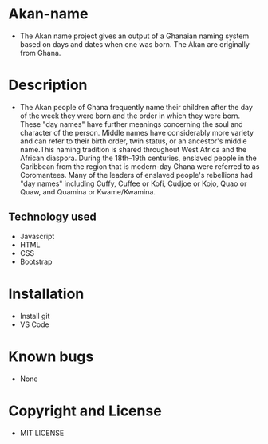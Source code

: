 # Akan-name
* The Akan name project gives an output of a Ghanaian naming system based on days and dates when one was born. The Akan are originally from Ghana.
# Description
* The Akan people of Ghana frequently name their children after the day of the week they were born and the order in which they were born. These "day names" have further meanings concerning the soul and character of the person. Middle names have considerably more variety and can refer to their birth order, twin status, or an ancestor's middle name.This naming tradition is shared throughout West Africa and the African diaspora. During the 18th–19th centuries, enslaved people in the Caribbean from the region that is modern-day Ghana were referred to as Coromantees. Many of the leaders of enslaved people's rebellions had "day names" including Cuffy, Cuffee or Kofi, Cudjoe or Kojo, Quao or Quaw, and Quamina or Kwame/Kwamina.
## Technology used
* Javascript
* HTML
* CSS
* Bootstrap
# Installation
* Install git
* VS Code
# Known bugs
* None
# Copyright and License
* MIT LICENSE
